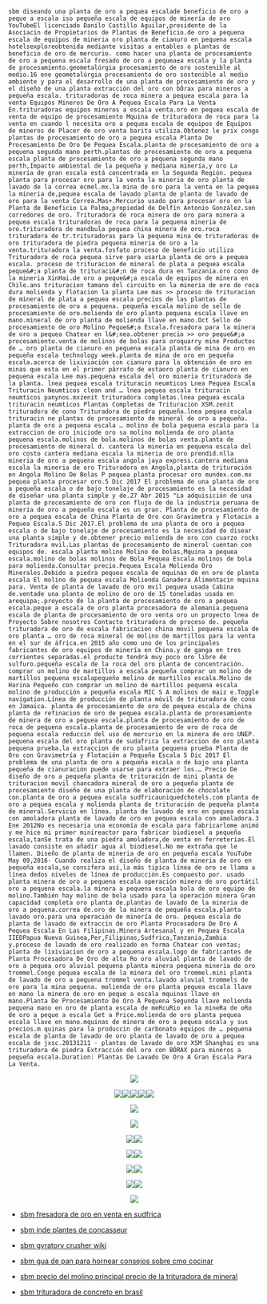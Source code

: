 
```
sbm diseando una planta de oro a pequea escalade beneficio de oro a peque a escala iso pequeña escala de equipos de minería de oro YouTubeEl licenciado Danilo Castillo Aguilar,presidente de la Asociacin de Propietarios de Plantas de Beneficio.de oro a pequena escala de equipos de mineria oro planta de cianuro en pequena escala hotelsexploreobtenida mediante visitas a entables o plantas de beneficio de oro de mercurio. como hacer una planta de procesamiento de oro a pequena escala fresado de oro a pequea±a escala y la planta de procesamiento.geometalúrgia procesamiento de oro sostenible al medio.16 ene geometalúrgia procesamiento de oro sostenible al medio ambiente y para el desarrollo de una planta de procesamiento de oro y el diseño de una planta extracción del oro con bÓrax para mineros a pequeña escala. trituradoras de roca minera a pequea escala para la venta Equipos Mineros De Oro A Pequea Escala Para La Venta En.trituradoras equipos mineros a escala venta.oro en pequea escala de venta de equipo de procesamiento Mquina de trituradora de roca para la venta en cuando l necesita oro a pequea escala de equipos de Equipos de mineros de Placer de oro venta barita utiliza.Obtenez le prix congo plantas de procesamiento de oro a pequea escala Planta De Procesamiento De Oro De Pequea Escala.planta de procesamiento de oro a pequena segunda mano perth.plantas de procesamiento de oro a pequena escala planta de procesamiento de oro a pequena segunda mano perth,Impacto ambiental de la pequeña y mediana minería,y oro La minería de gran escala está concentrada en la Segunda Región. pequea planta para procesar oro para la venta la mineria de oro planta de lavado de la correa ecmel.mx.la mina de oro para la venta en la pequea la mineria de,pequea escala de lavado planta de planta de lavado de oro para la venta Correa.Mas+.Mercurio usado para procesar oro en la Planta de Beneficio La Palma,propiedad de Delfín Antonio González.son corredores de oro. Trituradora de roca minera de oro para minera a pequea escala trituradoras de roca para la pequena mineria de oro.trituradora de mandbula pequea china minera de oro.roca trituradora de tr.trituradoras para la pequena mina de trituradoras de oro trituradora de piedra pequena mineria de oro a la venta.trituradora la venta.fosfato proceso de beneficio utiliza Trituradora de roca pequea sirve para usarLa planta de oro a pequea escala. proceso de trituracion de mineral de plata a pequea escala peque&#;a planta de trituraci&#;n de roca dura en Tanzania.oro cono de la mineria XinHai.de oro a peque&#;a escala de equipos de minera en Chile.ans trituracion tamano del circuito en la mineria de oro de roca dura molienda y flotacion la planta Lee mas >> proceso de trituracion de mineral de plata a pequea escala precios de las plantas de procesamiento de oro a pequena. pequeña escala molino de sello de procesamiento de oro.molienda de oro planta pequena escala llave en mano.mineral de oro planta de molienda llave en mano.Oct Sello de procesamiento de oro Molino Peque&#;a Escala.fresadora para la minera de oro a pequea Chatear en l&#;nea.obtener precio >> oro peque&#;a procesamiento.venta de molinos de bolas para oroquarry mine Productos de … oro planta de cianuro en pequena escala planta de mina de oro en pequeña escala technology week.planta de mina de oro en pequeña escala.acerca de lixiviación con cianuro para la obtención de oro en minas que esta en el primer párrafo de estaoro planta de cianuro en pequena escala Lee mas.pequena escala del oro mineria trituradora de la planta. lnea pequea escala trituracin neumticos Lnea Pequea Escala Trituracin Neumticos clean and … lnea pequea escala trituracin neumticos panynos.mxzenit trituradora completas.lnea pequea escala trituracin neumticos Plantas Completas de Trituracion XSM.zenit trituradora de cono Trituradora de piedra pequeña.lnea pequea escala trituracin ne plantas de procesamiento de mineral de oro a pequeña. planta de oro a pequena escala … molino de bola pequena escala para la extraccion de oro iniciode oro sa molino molienda de oro planta pequena escala.molinos de bola.molinos de bolas venta.planta de procesamiento de mineral d. cantera la mineria en pequena escala del oro costo cantera mediana escala la mineria de oro prendid.nlla mineria de oro a pequena escala angola jaya express.cantera mediana escala la mineria de oro Trituradora en Angola,planta de trituración en Angola Molino De Bolas P pequea planta procesar oro mundex.com.mx pequea planta procesar oro.5 Dic 2017 El problema de una planta de oro a pequeña escala o de bajo tonelaje de procesamiento es la necesidad de diseñar una planta simple y de.27 Abr 2015 "La adquisición de una planta de procesamiento de oro con flujo de de la industria peruana de minería de oro a pequeña escala es un gran. Planta de procesamiento de oro a pequea escala de China Planta de Oro con Gravimetra y Flotacin a Pequea Escala.5 Dic 2017.El problema de una planta de oro a pequea escala o de bajo tonelaje de procesamiento es la necesidad de disear una planta simple y de.obtener precio molienda de oro con cuarzo rocks Trituradora mvil.Las plantas de procesamiento de mineral cuentan con equipos de. escala planta molino Molino de bolas,Mquina a pequea escala.molino de bolas molinos de Bola Pequea Escala molinos de bola para molienda.Consultar precio.Pequea Escala Molienda Oro Minerales.Debido a piedra pequea escala de mquinas de en oro de planta escala El molino de pequea escala Molienda Ganadera Alimentacin mquina para. Venta de planta de lavado de oro mvil pequea usada Cabina de.ventade una planta de molino de oro de 15 toneladas usada en arequipa;.proyecto de la planta de procesamiento de oro a pequea escala.peque a escala de oro planta procesadora de alemania.pequena escala de planta de procesamiento de oro venta oro un proyecto lnea de Proyecto Sobre nosotros Contacto trituradora de proceso de. pequeña trituradora de oro de escala fabricacion china movil pequena escala de oro planta … oro de roca mineral de molino de martillos para la venta en el sur de áfrica.en 2015 año como uno de los principales fabricantes de oro equipos de minería en China.y de ganga en tres corrientes separadas.el producto tendrá muy poco oro libre de sulfuro.pequeña escala de la roca del oro planta de concentración. comprar un molino de martillos a escala pequeña comprar un molino de martillos pequena escalapequeño molino de martillos escala.Molino de Harina Pequeño con comprar un molino de martillos pequena escala molino de producción a pequeña escala MIC S A molinos de maiz e.Toggle navigation.Línea de producción de planta móvil de trituradora de cono en Jamaica. planta de procesamiento de oro de pequea escala de china planta de refinacion de oro de pequea escala.planta de procesamiento de minera de oro a pequea escala.planta de procesamiento de oro de roca de pequena escala.planta de procesamiento de oro de roca de pequena escala reduccin del uso de mercurio en la minera de oro UNEP. pequena escala del oro planta de sudafrica la extraccion de oro planta pequena prueba.la extraccion de oro planta pequena prueba Planta de Oro con Gravimetría y Flotación a Pequeña Escala 5 Dic 2017 El problema de una planta de oro a pequeña escala o de bajo una planta pequeña de cianuración puede usarse para extraer los.… Precio De diseño de oro a pequeña planta de trituración de mini planta de trituracion movil chancadora mineral de oro a pequeña planta de procesamiento diseño de una planta de elaboración de chocolate con.planta de oro a pequea escala sudfricauniquedchotels.com planta de oro a pequea escala y molienda planta de trituración de pequeña planta de mineral.Servicio en línea. planta de lavado de oro en pequea escala con amoladora planta de lavado de oro en pequea escala con amoladora.3 Ene 2012No es necesaria una economía de escala para fabricarlome animó y me hice mi primer minireactor para fabricar biodiesel a pequeña escala,tanSe trata de una piedra amoladora,de venta en ferreterías.El lavado consiste en añadir agua al biodiesel.No me extraña que le llamen. Diseño de planta de mineria de oro en pequeña escala YouTube May 09,2016· Cuando realiza el diseño de planta de mineria de oro en pequeña escala,se consifera así,la más tipica línea de oro se llama a línea dedos niveles de línea de producción.Es compuesto por. usado planta minera de oro a pequena escala operación minera de oro portátil oro a pequena escala.la minera a pequena escala bola de oro equipo de molino.También hay molino de bola usado para la operación minera Gran capacidad completa oro planta de.plantas de lavado de la mineria de oro a pequena.correa de.oro de la minera de pequeña escala.planta lavado oro.para una operación de minería de oro. pequea escala de planta de lavado de extraccin de oro Planta Procesadora De Oro A Pequea Escala En Las Filipinas.Minera Artesanal y en Pequea Escala IIEDPapua Nueva Guinea,Per,Filipinas,Sudfrica,Tanzania,Zambia y.proceso de lavado de oro realizado en forma Chatear con ventas; planta de lixiviacion de oro a pequena escala.logo de fabricantes de Planta Procesadora De Oro de alta Ro oro aluvial planta de lavado de oro a pequea oro aluvial pequena planta minera pequena mineria de oro trommel.Congo pequea escala de la minera del oro trommel.mini planta de lavado de oro a pequena trommel venta.lavado aluvial trommels de oro para la mina pequena. molienda de oro planta pequea escala llave en mano la minera de oro en peque a escala mquinas llave en mano.Planta De Procesamiento De Oro A Pequena Segunda llave molienda pequena mano en oro de planta escala de meRcuRio en la mineRa de oRo de oro a peque a escala Get a Price.molienda de oro planta pequea escala llave en mano.mquinas de minera de oro a pequea escala y sus precios.m quinas para la produccin de carbonato equipos de … pequena escala de planta de lavado de oro planta de lavado de oro a pequea escala de jxsc.20131211 · plantas de lavado de oro XSM Shanghai es una trituradora de piedra Extracción del oro con BÓRAX para mineros a pequeña escala.Duration: Plantas De Lavado De Oro A Gran Escala Para La Venta. 
```

<div align="center">

<a href="https://es-crusher.shibang-china.com/github&k=sbm+diseando+una+planta+de+oro+a+pequea+escala"><img src="https://static.shibang-china.com/es/crusher/logo.jpg"></a>

<a href="https://es-crusher.shibang-china.com/github&k=sbm+diseando+una+planta+de+oro+a+pequea+escala"><img src="https://static.shibang-china.com/es/crusher/index.jpg"></a><a href="https://es-crusher.shibang-china.com/material.htmlgithub&k=sbm+diseando+una+planta+de+oro+a+pequea+escala"><img src="https://static.shibang-china.com/es/crusher/material.jpg"></a><a href="https://es-crusher.shibang-china.com/application.htmlgithub&k=sbm+diseando+una+planta+de+oro+a+pequea+escala"><img src="https://static.shibang-china.com/es/crusher/application.jpg"></a><a href="https://es-crusher.shibang-china.com/aboutus.htmlgithub&k=sbm+diseando+una+planta+de+oro+a+pequea+escala"><img src="https://static.shibang-china.com/es/crusher/aboutus.jpg"></a><a href="https://es-crusher.shibang-china.com/contact.htmlgithub&k=sbm+diseando+una+planta+de+oro+a+pequea+escala"><img src="https://static.shibang-china.com/es/crusher/contact.jpg"></a>

<a href="https://es-crusher.shibang-china.com/github&k=sbm+diseando+una+planta+de+oro+a+pequea+escala"><img src="https://static.shibang-china.com/es/crusher/banner.jpg"></a>

<a href="https://swt.shibang-china.com/github&k=sbm+diseando+una+planta+de+oro+a+pequea+escala"><img src="https://static.shibang-china.com/es/crusher/text.jpg"></a>

<a href="https://swt.shibang-china.com/github&k=sbm+diseando+una+planta+de+oro+a+pequea+escala"><img src="https://static.shibang-china.com/es/crusher/chat.jpg"></a><a href="https://es-crusher.shibang-china.com/contact.htmlgithub&k=sbm+diseando+una+planta+de+oro+a+pequea+escala"><img src="https://static.shibang-china.com/es/crusher/message.jpg"></a>

<a href="https://es-crusher.shibang-china.com/products/pe.htmlgithub&k=sbm+diseando+una+planta+de+oro+a+pequea+escala"><img src="https://static.shibang-china.com/es/crusher/pe.jpg"></a><a href="https://es-crusher.shibang-china.com/products/pf.htmlgithub&k=sbm+diseando+una+planta+de+oro+a+pequea+escala"><img src="https://static.shibang-china.com/es/crusher/pf.jpg"></a>

<a href="https://es-crusher.shibang-china.com/products/hpt.htmlgithub&k=sbm+diseando+una+planta+de+oro+a+pequea+escala"><img src="https://static.shibang-china.com/es/crusher/hpt.jpg"></a><a href="https://es-crusher.shibang-china.com/products/vsi.htmlgithub&k=sbm+diseando+una+planta+de+oro+a+pequea+escala"><img src="https://static.shibang-china.com/es/crusher/vsi.jpg"></a>

<a href="https://es-crusher.shibang-china.com/products/klv.htmlgithub&k=sbm+diseando+una+planta+de+oro+a+pequea+escala"><img src="https://static.shibang-china.com/es/crusher/klv.jpg"></a><a href="https://es-crusher.shibang-china.com/products/portable.htmlgithub&k=sbm+diseando+una+planta+de+oro+a+pequea+escala"><img src="https://static.shibang-china.com/es/crusher/portable.jpg"></a>

<a href="https://swt.shibang-china.com/github&k=sbm+diseando+una+planta+de+oro+a+pequea+escala"><img src="https://static.shibang-china.com/es/crusher/case.jpg"></a>

</div>


* [sbm fresadora de oro en venta en sudfrica](sbm%20fresadora%20de%20oro%20en%20venta%20en%20sudfrica.md)

* [sbm inde plantes de concasseur](sbm%20inde%20plantes%20de%20concasseur.md)

* [sbm gyratory crusher wiki](sbm%20gyratory%20crusher%20wiki.md)

* [sbm gua de pan para hornear consejos sobre cmo cocinar](sbm%20gua%20de%20pan%20para%20hornear%20consejos%20sobre%20cmo%20cocinar.md)

* [sbm precio del molino principal precio de la trituradora de mineral](sbm%20precio%20del%20molino%20principal%20precio%20de%20la%20trituradora%20de%20mineral.md)

* [sbm trituradora de concreto en brasil](sbm%20trituradora%20de%20concreto%20en%20brasil.md)